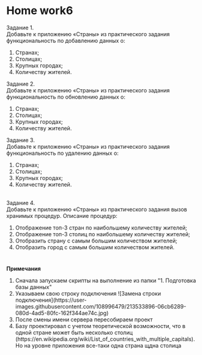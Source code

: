 # <b>Home work6</b>

Задание 1.<br>
Добавьте к приложению «Страны» из практического задания функциональность по добавлению данных о:
<ol>
<li>Странах;</li>
<li>Столицах;</li>
<li>Крупных городах;</li>
<li>Количеству жителей.</li>
</ol>

Задание 2.<br>
Добавьте к приложению «Страны» из практического задания функциональность по обновлению данных о:
<ol>
<li>Странах;</li>
<li>Столицах;</li>
<li>Крупных городах;</li>
<li>Количеству жителей.</li>
</ol>

Задание 3.<br>
Добавьте к приложению «Страны» из практического задания функциональность по удалению данных о:
<ol>
<li>Странах;</li>
<li>Столицах;</li>
<li>Крупных городах;</li>
<li>Количеству жителей.</li>
</ol>

<br>Задание 4.<br>
Добавьте к приложению «Страны» из практического задания вызов хранимых процедур. Описание процедур:
<ol>
<li>Отображение топ-3 стран по наибольшему количеству жителей;</li>
<li>Отображение топ-3 столиц по наибольшему количеству жителей;</li>
<li>Отобразить страну с самым большим количеством жителей;</li>
<li>Отобразить город с самым большим количеством жителей.</li>
</ol>

#

<b>Примечания</b>
<ol>
<li>Сначала запускаем скрипты на выполнение из папки "1. Подготовка базы данных"</li>
<li>Указываем свою строку подключения
  ![Замена строки подключения](https://user-images.githubusercontent.com/108996479/213533896-06cb6289-080d-4ad5-80fc-162f344ae74c.jpg)</li>
<li>После смены имени сервера пересобираем проект</li>
<li>Базу проектировал с учетом теоретической возможности, что в одной стране может быть несколько столиц (https://en.wikipedia.org/wiki/List_of_countries_with_multiple_capitals). Но на уровне приложения все-таки одна страна щдна столица</li>
</ol>
